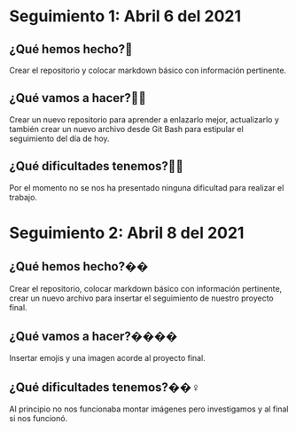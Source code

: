 # Seguimiento 1: Abril 6 del 2021
## ¿Qué hemos hecho?🧐
Crear el repositorio y colocar markdown básico con información pertinente.

## ¿Qué vamos a hacer?🧑‍💻
Crear un nuevo repositorio para aprender a enlazarlo mejor, actualizarlo y también crear un nuevo archivo desde Git Bash para estipular el seguimiento del día de hoy.

## ¿Qué dificultades tenemos?🙅‍♀️
Por el momento no se nos ha presentado ninguna dificultad para realizar el trabajo.

# Seguimiento 2: Abril 8 del 2021
## ¿Qué hemos hecho?��
Crear el repositorio, colocar markdown básico con información pertinente, crear un nuevo archivo para insertar el seguimiento de nuestro proyecto final.

## ¿Qué vamos a hacer?��‍��
Insertar emojis y una imagen acorde al proyecto final.

## ¿Qué dificultades tenemos?��‍♀️
Al principio no nos funcionaba montar imágenes pero investigamos y al final si nos funcionó.

